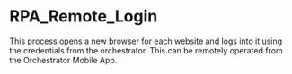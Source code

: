 # RPA_Remote_Login

This process opens a new browser for each website and logs into it using the credentials from the orchestrator.
This can be remotely operated from the Orchestrator Mobile App.
